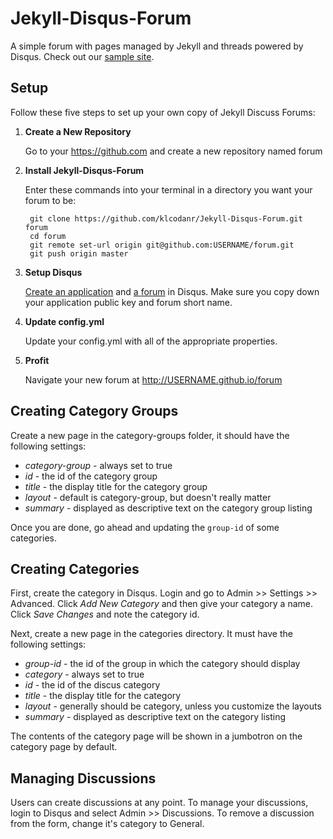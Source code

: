 Jekyll-Disqus-Forum
============

A simple forum with pages managed by Jekyll and threads powered by Disqus.  Check out our [sample site](http://klcodanr.github.io/Jekyll-Disqus-Forum/).

## Setup

Follow these five steps to set up your own copy of Jekyll Discuss Forums:

1. **Create a New Repository**

   Go to your https://github.com and create a new repository named forum

2. **Install Jekyll-Disqus-Forum**

    Enter these commands into your terminal in a directory you want your forum to be:

        git clone https://github.com/klcodanr/Jekyll-Disqus-Forum.git forum
        cd forum
        git remote set-url origin git@github.com:USERNAME/forum.git
        git push origin master

3. **Setup Disqus**

   [Create an application](http://help.disqus.com/customer/portal/articles/787016-how-to-create-an-api-application) and [a forum](http://help.disqus.com/customer/portal/articles/931017-registering-a-new-forum) in Disqus.  Make sure you copy down your application public key and forum short name.

4. **Update config.yml**

    Update your config.yml with all of the appropriate properties.

5. **Profit**

    Navigate your new forum at http://USERNAME.github.io/forum

## Creating Category Groups

Create a new page in the category-groups folder, it should have the following settings:

* *category-group* - always set to true
* *id* - the id of the category group
* *title* - the display title for the category group
* *layout* - default is category-group, but doesn't really matter
* *summary* - displayed as descriptive text on the category group listing

Once you are done, go ahead and updating the `group-id` of some categories.

## Creating Categories

First, create the category in Disqus.  Login and go to Admin >> Settings >> Advanced.  Click *Add New Category* and then give your category a name.  Click *Save Changes* and note the category id.

Next, create a new page in the categories directory.  It must have the following settings:

* *group-id* - the id of the group in which the category should display
* *category* - always set to true
* *id* - the id of the discus category
* *title* - the display title for the category
* *layout* - generally should be category, unless you customize the layouts
* *summary* - displayed as descriptive text on the category listing

The contents of the category page will be shown in a jumbotron on the category page by default.

## Managing Discussions

Users can create discussions at any point.  To manage your discussions, login to Disqus and select Admin >> Discussions.  To remove a discussion from the form, change it's category to General.
